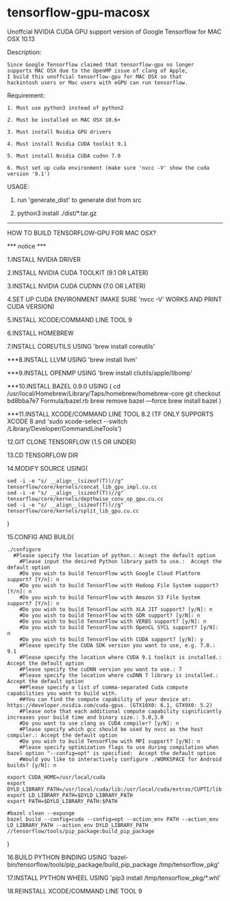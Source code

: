 # tensorflow-gpu-macosx

Unoffcial NVIDIA CUDA GPU support version of Google Tensorflow for MAC OSX 10.13

Description:

    Since Google Tensorflow claimed that tensorflow-gpu no longer
    supports MAC OSX due to the OpenMP issue of clang of Apple,
    I build this unoffcial tensorflow-gpu for MAC OSX so that
    hackintosh users or Mac users with eGPU can run tensorflow.


Requirement:

    1. Must use python3 instead of python2

    2. Must be installed on MAC OSX 10.6+

    3. Must install Nvidia GPU drivers

    4. Must install Nvidia CUDA toolkit 9.1

    5. Must install Nvidia CUDA cudnn 7.0

    6. Must set up cuda environment (make sure 'nvcc -V' show the cuda version '9.1')


USAGE:

1. run 'generate_dist' to generate dist from src

2. python3 install ./dist/*.tar.gz



************************************************************************************************************************

HOW TO BUILD TENSORFLOW-GPU FOR MAC OSX?

*** notice ***

1.INSTALL NVIDIA DRIVER

2.INSTALL NVIDIA CUDA TOOLKIT (9.1 OR LATER)

3.INSTALL NVIDIA CUDA CUDNN (7.0 OR LATER)

4.SET UP CUDA ENVIRONMENT (MAKE SURE 'nvcc -V' WORKS AND PRINT CUDA VERSION)

5.INSTALL XCODE/COMMAND LINE TOOL 9

6.INSTALL HOMEBREW

7.INSTALL COREUTILS USING 'brew install coreutils'

***8.INSTALL LLVM USING 'brew install llvm'

***9.INSTALL OPENMP USING 'brew install cliutils/apple/libomp'

***10.INSTALL BAZEL 0.9.0 USING (
    cd /usr/local/Homebrew/Library/Taps/homebrew/homebrew-core
    git checkout bd8bba7e7 Formula/bazel.rb
    brew remove bazel —force
    brew install bazel
)

***11.INSTALL XCODE/COMMAND LINE TOOL 8.2 (TF ONLY SUPPORTS XCODE 8 and 'sudo xcode-select --switch /Library/Developer/CommandLineTools')

12.GIT CLONE TENSORFLOW (1.5 OR UNDER)

13.CD TENSORFLOW DIR

14.MODIFY SOURCE USING(

    sed -i -e "s/ __align__(sizeof(T))//g" tensorflow/core/kernels/concat_lib_gpu_impl.cu.cc
    sed -i -e "s/ __align__(sizeof(T))//g" tensorflow/core/kernels/depthwise_conv_op_gpu.cu.cc
    sed -i -e "s/ __align__(sizeof(T))//g" tensorflow/core/kernels/split_lib_gpu.cu.cc

)

15.CONFIG AND BUILD(

    ./configure
      #Please specify the location of python.: Accept the default option
        #Please input the desired Python library path to use.:  Accept the default option
        #Do you wish to build TensorFlow with Google Cloud Platform support? [Y/n]: n
        #Do you wish to build TensorFlow with Hadoop File System support? [Y/n]: n
        #Do you wish to build TensorFlow with Amazon S3 File System support? [Y/n]: n
        #Do you wish to build TensorFlow with XLA JIT support? [y/N]: n
        #Do you wish to build TensorFlow with GDR support? [y/N]: n
        #Do you wish to build TensorFlow with VERBS support? [y/N]: n
        #Do you wish to build TensorFlow with OpenCL SYCL support? [y/N]: n
        #Do you wish to build TensorFlow with CUDA support? [y/N]: y
        #Please specify the CUDA SDK version you want to use, e.g. 7.0.: 9.1
        #Please specify the location where CUDA 9.1 toolkit is installed.: Accept the default option
        #Please specify the cuDNN version you want to use.: 7
        #Please specify the location where cuDNN 7 library is installed.: Accept the default option
        ##Please specify a list of comma-separated Cuda compute capabilities you want to build with.
        ##You can find the compute capability of your device at: https://developer.nvidia.com/cuda-gpus. (GTX10X0: 6.1, GTX9X0: 5.2)
        #Please note that each additional compute capability significantly increases your build time and binary size.: 5.0,3.0
        #Do you want to use clang as CUDA compiler? [y/N]: n
        #Please specify which gcc should be used by nvcc as the host compiler.: Accept the default option
        #Do you wish to build TensorFlow with MPI support? [y/N]: n
        #Please specify optimization flags to use during compilation when bazel option "--config=opt" is specified:  Accept the default option
        #Would you like to interactively configure ./WORKSPACE for Android builds? [y/N]: n

    export CUDA_HOME=/usr/local/cuda
    export DYLD_LIBRARY_PATH=/usr/local/cuda/lib:/usr/local/cuda/extras/CUPTI/lib
    export LD_LIBRARY_PATH=$DYLD_LIBRARY_PATH
    export PATH=$DYLD_LIBRARY_PATH:$PATH

    #bazel clean --expunge
    bazel build --config=cuda --config=opt --action_env PATH --action_env LD_LIBRARY_PATH --action_env DYLD_LIBRARY_PATH //tensorflow/tools/pip_package:build_pip_package

)

16.BUILD PYTHON BINDING USING 'bazel-bin/tensorflow/tools/pip_package/build_pip_package /tmp/tensorflow_pkg'

17.INSTALL PYTHON WHEEL USING 'pip3 install /tmp/tensorflow_pkg/*.whl'

18.REINSTALL XCODE/COMMAND LINE TOOL 9